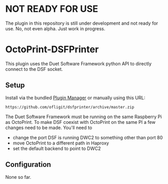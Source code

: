 # NOT READY FOR USE

The plugin in this repository is still under development and not ready for use. No, not even alpha. Just work in progress.

# OctoPrint-DSFPrinter

This plugin uses the Duet Software Framework python API to directly connect to the DSF socket.

## Setup

Install via the bundled [Plugin Manager](https://docs.octoprint.org/en/master/bundledplugins/pluginmanager.html)
or manually using this URL:

    https://github.com/ofligit/dsfprinter/archive/master.zip

The Duet Software Framework must be running on the same Raspberry Pi as OctoPrint. To make DSF coexist with OctoPrint on the same PI a few changes need to be made. You'll need to
- change the port DSF is running DWC2 to something other than port 80
- move OctoPrint to a different path in Haproxy
- set the default backend to point to DWC2

## Configuration

None so far.
